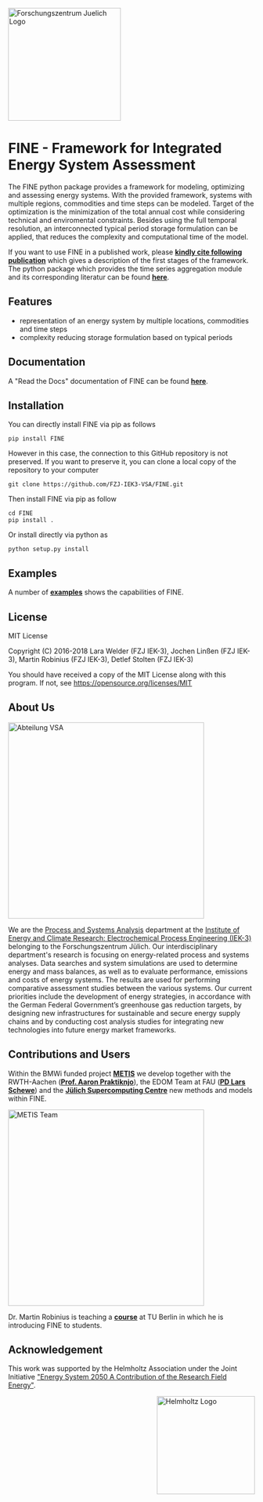 <a href="http://www.fz-juelich.de/iek/iek-3/EN/Forschung/_Process-and-System-Analysis/_node.html"><img src="http://www.fz-juelich.de/SharedDocs/Bilder/IBG/IBG-3/DE/Plant-soil-atmosphere%20exchange%20processes/INPLAMINT%20(BONARES)/Bild3.jpg?__blob=poster" alt="Forschungszentrum Juelich Logo" width="230px"></a> 

# FINE - Framework for Integrated Energy System Assessment

The FINE python package provides a framework for modeling, optimizing and assessing energy systems. With the provided framework, systems with multiple regions, commodities and time steps can be modeled. Target of the optimization is the minimization of the total annual cost while considering technical and enviromental constraints. Besides using the full temporal resolution, an interconnected typical period storage formulation can be applied, that reduces the complexity and computational time of the model.

If you want to use FINE in a published work, please [**kindly cite following publication**](https://www.sciencedirect.com/science/article/pii/S036054421830879X) which gives a description of the first stages of the framework. The python package which provides the time series aggregation module and its corresponding literatur can be found [**here**](https://github.com/FZJ-IEK3-VSA/tsam).

## Features
* representation of an energy system by multiple locations, commodities and time steps
* complexity reducing storage formulation based on typical periods


## Documentation

A "Read the Docs" documentation of FINE can be found [**here**](https://vsa-fine.readthedocs.io/).

## Installation
You can directly install FINE via pip as follows

	pip install FINE

However in this case, the connection to this GitHub repository is not preserved. If you want to preserve it,
you can clone a local copy of the repository to your computer

	git clone https://github.com/FZJ-IEK3-VSA/FINE.git

Then install FINE via pip as follow
	
	cd FINE
	pip install . 
	
Or install directly via python as 

	python setup.py install
		
	
## Examples

A number of [**examples**](examples/) shows the capabilities of FINE.

## License

MIT License

Copyright (C) 2016-2018 Lara Welder (FZJ IEK-3), Jochen Linßen (FZJ IEK-3), Martin Robinius (FZJ IEK-3), Detlef Stolten (FZJ IEK-3)

You should have received a copy of the MIT License along with this program.
If not, see https://opensource.org/licenses/MIT


## About Us 
<a href="http://www.fz-juelich.de/iek/iek-3/EN/Forschung/_Process-and-System-Analysis/_node.html"><img src="http://fz-juelich.de/SharedDocs/Bilder/IEK/IEK-3/Abteilungen2015/VSA_DepartmentPicture_2017.jpg?__blob=normal" alt="Abteilung VSA" width="400px" style="float:center"></a> 

We are the [Process and Systems Analysis](http://www.fz-juelich.de/iek/iek-3/EN/Forschung/_Process-and-System-Analysis/_node.html) department at the [Institute of Energy and Climate Research: Electrochemical Process Engineering (IEK-3)](http://www.fz-juelich.de/iek/iek-3/EN/Home/home_node.html) belonging to the Forschungszentrum Jülich. Our interdisciplinary department's research is focusing on energy-related process and systems analyses. Data searches and system simulations are used to determine energy and mass balances, as well as to evaluate performance, emissions and costs of energy systems. The results are used for performing comparative assessment studies between the various systems. Our current priorities include the development of energy strategies, in accordance with the German Federal Government’s greenhouse gas reduction targets, by designing new infrastructures for sustainable and secure energy supply chains and by conducting cost analysis studies for integrating new technologies into future energy market frameworks.


## Contributions and Users


Within the BMWi funded project [**METIS**](http://www.metis-platform.net/) we develop together with the RWTH-Aachen ([**Prof. Aaron Praktiknjo**](http://www.wiwi.rwth-aachen.de/cms/Wirtschaftswissenschaften/Die-Fakultaet/Institute-und-Lehrstuehle/Professoren/~jgfr/Praktiknjo-Aaron/?allou=1&lidx=1)), the EDOM Team at FAU ([**PD Lars Schewe**](http://www.mso.math.fau.de/de/edom/team/schewe-lars/dr-lars-schewe/)) and the [**Jülich Supercomputing Centre**](http://www.fz-juelich.de/ias/jsc/DE/Home/home_node.html) new methods and models within FINE.

<a href="http://www.metis-platform.net/"><img src="http://www.metis-platform.net/metis-platform/SharedDocs/Bilder/DE/kick-off.jpg?__blob=normal" alt="METIS Team" width="400px" style="float:center"></a> 

Dr. Martin Robinius is teaching a [**course**](https://www.campus-elgouna.tu-berlin.de/energy/v_menu/msc_business_engineering_energy/modules_and_curricula/project_market_coupling/) at TU Berlin in which he is introducing FINE to students.


## Acknowledgement

This work was supported by the Helmholtz Association under the Joint Initiative ["Energy System 2050   A Contribution of the Research Field Energy"](https://www.helmholtz.de/en/research/energy/energy_system_2050/).

<a href="https://www.helmholtz.de/en/"><img src="https://www.helmholtz.de/fileadmin/user_upload/05_aktuelles/Marke_Design/logos/HG_LOGO_S_ENG_RGB.jpg" alt="Helmholtz Logo" width="200px" style="float:right"></a>
